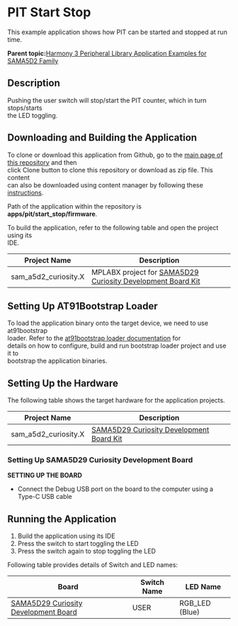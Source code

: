# PIT Start Stop

This example application shows how PIT can be started and stopped at run time.

**Parent topic:**[Harmony 3 Peripheral Library Application Examples for SAMA5D2 Family](GUID-3730E5D6-911C-4BCA-9955-26D7EB66B585.md)

## Description

Pushing the user switch will stop/start the PIT counter, which in turn stops/starts<br /> the LED toggling.

## Downloading and Building the Application

To clone or download this application from Github, go to the [main page of this repository](https://github.com/Microchip-MPLAB-Harmony/csp_apps_sam_a5d2) and then<br /> click Clone button to clone this repository or download as zip file. This content<br /> can also be downloaded using content manager by following these [instructions](https://github.com/Microchip-MPLAB-Harmony/contentmanager/wiki).

Path of the application within the repository is<br /> **apps/pit/start\_stop/firmware**.

To build the application, refer to the following table and open the project using its<br /> IDE.

|Project Name|Description|
|------------|-----------|
|sam\_a5d2\_curiosity.X|MPLABX project for [SAMA5D29 Curiosity Development Board Kit](https://www.microchip.com/en-us/development-tool/EV07R15A)|

## Setting Up AT91Bootstrap Loader

To load the application binary onto the target device, we need to use at91bootstrap<br /> loader. Refer to the [at91bootstrap loader documentation](GUID-DA6B998E-C5DD-4566-BB08-7DC124553FBF.md) for<br /> details on how to configure, build and run bootstrap loader project and use it to<br /> bootstrap the application binaries.

## Setting Up the Hardware

The following table shows the target hardware for the application projects.

|Project Name|Description|
|------------|-----------|
|sam\_a5d2\_curiosity.X|[SAMA5D29 Curiosity Development Board Kit](https://www.microchip.com/en-us/development-tool/EV07R15A)|

### Setting Up SAMA5D29 Curiosity Development Board

**SETTING UP THE BOARD**

-   Connect the Debug USB port on the board to the computer using a Type-C USB cable

## Running the Application

1.  Build the application using its IDE
2.  Press the switch to start toggling the LED
3.  Press the switch again to stop toggling the LED

Following table provides details of Switch and LED names:

|Board|Switch Name|LED Name|
|-----|-----------|--------|
|[SAMA5D29 Curiosity Development Board](https://www.microchip.com/en-us/development-tool/EV07R15A)|USER|RGB\_LED \(Blue\)|

